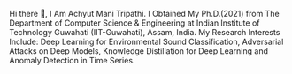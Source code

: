 Hi there 👋, I Am Achyut Mani Tripathi. I Obtained My Ph.D.(2021) from The Department of Computer Science & Engineering at Indian Institute of Technology Guwahati (IIT-Guwahati), Assam, India.
My Research Interests Include:
Deep Learning for Environmental Sound Classification, Adversarial Attacks on Deep Models, Knowledge Distillation for Deep Learning and Anomaly Detection in Time Series. 

<!--
**achyutmani/achyutmani** is a ✨ _special_ ✨ repository because its `README.md` (this file) appears on your GitHub profile.

Here are some ideas to get you started:

- 🔭 I’m currently working on ...
- 🌱 I’m currently learning ...
- 👯 I’m looking to collaborate on ...
- 🤔 I’m looking for help with ...
- 💬 Ask me about ...
- 📫 How to reach me: ...
- 😄 Pronouns: ...
- ⚡ Fun fact: ...
-->
